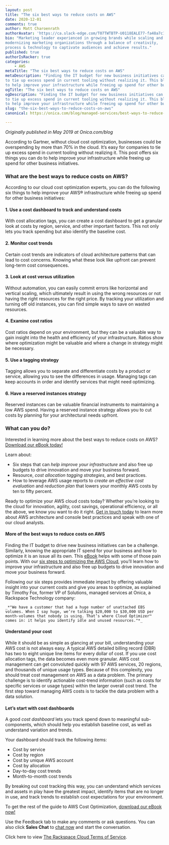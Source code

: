 ```yaml
---
layout: post
title: "The six best ways to reduce costs on AWS"
date: 2020-12-01
comments: true
author: Matt Charoenrath
authorAvatar: 'https://ca.slack-edge.com/T07TWTBTP-U0118EALE77-fa48a7c11b02-72'
bio: "Marketing leader experienced in growing brands while scaling and 
modernizing marketing organizations through a balance of creativity, 
process & technology to captivate audiences and achieve results."
published: true
authorIsRacker: true
categories:
    - AWS
metaTitle: "The six best ways to reduce costs on AWS"
metaDescription: "Finding the IT budget for new business initiatives can be a handful. It’s easy for companies 
to tie up excess spend in current tooling without realizing it. This blogpost offers you six things you can do 
to help improve your infrastructure while freeing up spend for other business initiatives."
ogTitle: "The six best ways to reduce costs on AWS"
ogDescription: "Finding the IT budget for new business initiatives can be a handful. It’s easy for companies 
to tie up excess spend in current tooling without realizing it. This blogpost offers you six things you can do 
to help improve your infrastructure while freeing up spend for other business initiatives."
slug: "the-six-best-ways-to-reduce-costs-on-aws"
canonical: https://onica.com/blog/managed-services/best-ways-to-reduce-costs-in-aws/ 

---
```


*Originally published in May 2019 at Onica.com/blog*

According to Gartner, without cloud cost optimization, businesses could be overspending by more than 
70% in the cloud. It’s easy for companies to tie up excess spend in current tooling without realizing it. 
This post offers six things you can do to help improve your infrastructure while freeing up spend
for other business initiatives.

<!--more-->

### What are the best ways to reduce costs on AWS?

According to our cloud cost optimization experts, you can do the following six things to help improve your 
AWS&reg; infrastructure while freeing up spend for other business initiatives:

#### 1. Use a cost dashboard to track and understand costs

With cost allocation tags, you can create a cost dashboard to get a granular look at costs by region, 
service, and other important factors. This not only lets you track spending but also 
identify the baseline cost.

#### 2. Monitor cost trends

Certain cost trends are indicators of cloud architecture patterns that can lead to cost concerns. 
Knowing what these look like upfront can prevent long-term cost consequences.

#### 3. Look at cost versus utilization

Without automation, you can easily commit errors like horizontal and vertical scaling, which ultimately 
result in using the wrong resources or not having the right resources for the right price. By tracking your 
utilization and turning off old instances, you can find simple ways to save on wasted resources.

#### 4. Examine cost ratios

Cost ratios depend on your environment, but they can be a valuable way to gain insight into the health 
and efficiency of your infrastructure. Ratios show where optimization might be valuable and where a change 
in strategy might be necessary.

#### 5. Use a tagging strategy

Tagging allows you to separate and differentiate costs by a product or service, allowing you to see 
the differences in usage. Managing tags can keep accounts in order and identify services that might need 
optimizing.

#### 6. Have a reserved instances strategy

Reserved instances can be valuable financial instruments to maintaining a low AWS spend. Having a 
reserved instance strategy allows you to cut costs by planning for your architectural needs upfront.

### What can you do?

Interested in learning more about the best ways to reduce costs on AWS? [Download our eBook today!](https://insights.onica.com/costoptimization2019)

Learn about:

+ Six steps that can *help improve your infrastructure* and also free up budgets to drive innovation and 
move your business forward.
+ Resource, *cost allocation tagging strategies*, and best practices. 
+ How to leverage AWS usage reports to *create an effective cost evaluation* and *reduction plan* that lowers 
your monthly AWS costs by ten to fifty percent.

Ready to optimize your AWS cloud costs today? Whether you’re looking to the cloud for innovation, agility, 
cost savings, operational efficiency, or all the above, we know you want to do it right.
[Get in touch today](https://onica.com/contact/) to learn more about AWS architecture and console best practices
and speak with one of our cloud analysts.

#### More of the best ways to reduce costs on AWS

Finding the IT budget to drive new business initiatives can be a challenge. Similarly, knowing the appropriate 
IT spend for your business and how to optimize it is an issue all its own. This
[eBook](https://insights.onica.com/costoptimization2019) helps with some of those pain points. With our
[six steps to optimizing the AWS Cloud](https://docs.rackspace.com/blog/top-six-best-practices-to-optimize-costs-on-aws/),
you’ll learn how to improve your infrastructure and also free up budgets to
drive innovation and move your business forward.

Following our six steps provides immediate impact by offering valuable insight into your current costs and 
give you areas to optimize, as explained by Timothy Fox, former VP of Solutions, managed services at Onica, 
a Rackspace Technology company:  

    _*"We have a customer that had a huge number of unattached EBS
    volumes. When I say huge, we’re talking $20,000 to $30,000 USD per
    month-volumes that nobody is using. That’s where Cloud Optimizer™
    comes in: it helps you identify idle and unused resources."*_

#### Understand your cost

While it should be as simple as glancing at your bill, understanding your AWS cost
is not always easy. A typical AWS detailed billing record (DBR) has
two to eight unique line items for every dollar of cost. If you use cost
allocation tags, the data becomes even more granular.  AWS cost management can
get convoluted quickly with 97 AWS services, 20 regions, and thousands of unique usage types.
Because of this complexity, you should treat cost management on AWS as a data
problem. The primary challenge is to identify actionable cost-trend information
(such as costs for specific services or usage types) within the larger
overall cost trend. The first step toward managing AWS costs is to tackle the
data problem with a data solution.

#### Let’s start with cost dashboards

A good *cost dashboard* lets you track spend down to meaningful sub-components,
which should help you establish baseline cost, as well as understand variation and trends.

Your dashboard should track the following items:

+ Cost by service
+ Cost by region
+ Cost by unique AWS account
+ Cost by allocation
+ Day-to-day cost trends
+ Month-to-month cost trends

By breaking out cost tracking this way, you can understand which
services and assets in play have the greatest impact, identify items that are no
longer in use, and track trends to establish cost expectations for your
environment.

To get the rest of the guide to AWS Cost Optimization, [download our eBook now!](https://insights.onica.com/costoptimization2019)

Use the Feedback tab to make any comments or ask questions. You can also click
**Sales Chat** to [chat now](https://www.rackspace.com/) and start the conversation.

Click here to view [The Rackspace Cloud Terms of Service](https://www.rackspace.com/cloud/legal/).
